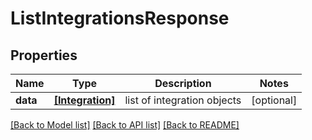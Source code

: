 # ListIntegrationsResponse


## Properties
Name | Type | Description | Notes
------------ | ------------- | ------------- | -------------
**data** | [**[Integration]**](Integration.md) | list of integration objects | [optional] 

[[Back to Model list]](../README.md#documentation-for-models) [[Back to API list]](../README.md#documentation-for-api-endpoints) [[Back to README]](../README.md)


